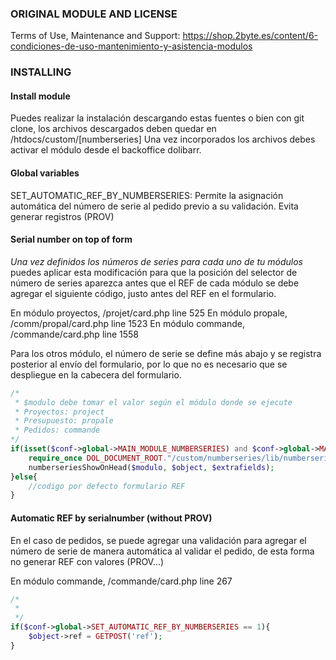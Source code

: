 
### ORIGINAL MODULE AND LICENSE

Terms of Use, Maintenance and Support:
https://shop.2byte.es/content/6-condiciones-de-uso-mantenimiento-y-asistencia-modulos



### INSTALLING

#### Install module

Puedes realizar la instalación descargando estas fuentes o bien con git clone, los archivos descargados deben quedar en /htdocs/custom/[numberseries]
Una vez incorporados los archivos debes activar el módulo desde el backoffice dolibarr.

#### Global variables

SET_AUTOMATIC_REF_BY_NUMBERSERIES: Permite la asignación automática del número de serie al pedido previo a su validación. Evita generar registros (PROV)


#### Serial number on top of form

*Una vez definidos los números de series para cada uno de tu módulos* puedes aplicar esta modificación para que la posición del selector de número de series aparezca antes que el REF de cada módulo se debe agregar el siguiente código, justo antes del REF en el formulario.

En módulo proyectos, /projet/card.php line 525
En módulo propale, /comm/propal/card.php line 1523
En módulo commande, /commande/card.php line 1558

Para los otros módulo, el número de serie se define más abajo y se registra posterior al envío del formulario, por lo que no es necesario que se despliegue en la cabecera del formulario.

```php
/*
 * $modulo debe tomar el valor según el módulo donde se ejecute
 * Proyectos: project
 * Presupuesto: propale
 * Pedidos: commande
*/
if(isset($conf->global->MAIN_MODULE_NUMBERSERIES) and $conf->global->MAIN_MODULE_NUMBERSERIES == 1){
	require_once DOL_DOCUMENT_ROOT."/custom/numberseries/lib/numberseries.lib.php";
	numberseriesShowOnHead($modulo, $object, $extrafields);
}else{
	//codigo por defecto formulario REF
}
```


#### Automatic REF by serialnumber (without PROV)

En el caso de pedidos, se puede agregar una validación para agregar el número de serie de manera automática al validar el pedido, de esta forma no generar REF con valores (PROV...)

En módulo commande, /commande/card.php line 267

```php
/*
 *
 */
if($conf->global->SET_AUTOMATIC_REF_BY_NUMBERSERIES == 1){
	$object->ref = GETPOST('ref');
}
```
